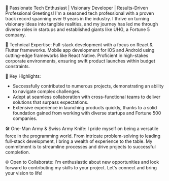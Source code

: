 🚀 Passionate Tech Enthusiast | Visionary Developer | Results-Driven Professional
Greetings! I'm a seasoned tech professional with a proven track record spanning over 9 years in the industry. I thrive on turning visionary ideas into tangible realities, and my journey has led me through diverse roles in startups and established giants like UHG, a Fortune 5 company.

🔧 Technical Expertise:
Full-stack development with a focus on React & Flutter frameworks.
Mobile app development for iOS and Android using cutting-edge frameworks like React Native.
Proficient in high-stakes corporate environments, ensuring swift product launches within budget constraints.

🚀 Key Highlights:
- Successfully contributed to numerous projects, demonstrating an ability to navigate complex challenges.
- Adept at seamless collaboration with cross-functional teams to deliver solutions that surpass expectations.
- Extensive experience in launching products quickly, thanks to a solid foundation gained from working with diverse startups and Fortune 500 companies.

🛠️ One-Man Army & Swiss Army Knife:
I pride myself on being a versatile force in the programming world. From intricate problem-solving to leading full-stack development, I bring a wealth of experience to the table. My commitment is to streamline processes and drive projects to successful completion.

🌐 Open to Collaborate:
I'm enthusiastic about new opportunities and look forward to contributing my skills to your project. Let's connect and bring your vision to life!
